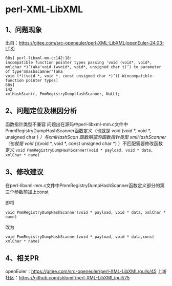# perl-XML-LibXML #

## 1、问题现象 ##

出自：https://gitee.com/src-openeuler/perl-XML-LibXML(openEuler-24.03-LTS)
```
68s] perl-libxml-mm.c:142:18:
incompatible function pointer types passing 'void (void*, void*, mmlchar *)’(aka'void (wvoid*, void*, unsigned char t)’) to parameter of type'mmashscamner'(aka
void (*)(void *, void *, const unsigned char *)’)[-Wincompatible-function pointer types]
68s]
142
xmlHashScan(r, PmmRegistryDumpllashScanner, NuLL);
```
## 2、问题定位及根因分析 ##

函数指针类型不兼容
问题出在源码中perl-libxml-mm.c文件中PmmRegistryDumpHashScanner函数定义（也就是 void (void *, void *, unsigned char *) ）与xmlHashScan 函数期望的函数指针类型 xmlHashScanner（也就是 void (*)(void *, void *, const unsigned char *) ）不匹配需要修改函数定义
`void PmmRegistryDumpHashScanner(void * payload, void * data, xmlChar * name)`
## 3、修改建议 ##

在perl-libxml-mm.c文件中PmmRegistryDumpHashScanner函数定义部分的第三个参数前加上const

即将
```
void PmmRegistryDumpHashScanner(void * payload, void * data, xmlChar * name)
```
改为
```
void PmmRegistryDumpHashScanner(void * payload, void * data,const xmlChar * name)
```
## 4、相关PR ##
openEuler：https://gitee.com/src-openeuler/perl-XML-LibXML/pulls/45
上游社区：https://github.com/shlomif/perl-XML-LibXML/pull/75